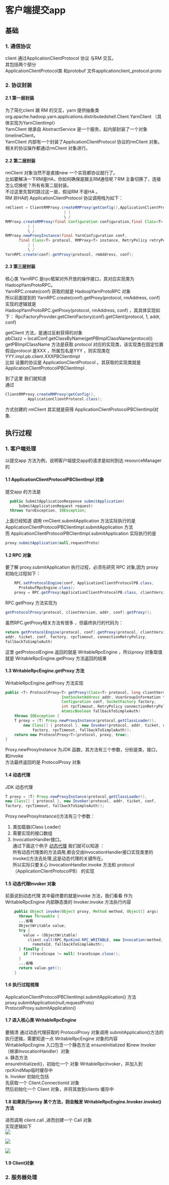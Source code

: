 # 客户端提交app

## 基础
### 1. 通信协议
client 通过ApplicationClientProtocol 协议 与RM 交互。  
其包括两个部分  
ApplicationClientProtocol类 和protobuf 文件applicationclient_protocol.proto  

### 2. 协议封装
#### 2.1 第一层封装
为了简化client 跟 RM 的交互，yarn  提供抽象类org.apache.hadoop.yarn.applications.distributedshell.Client.YarnClient （具体实现为YarnClientImpl）  
YarnClient 继承自 AbstractService 是一个服务，起内部封装了一个对象timelineClient。  
YarnClient 内部有一个封装了ApplicationClientProtocol 协议的rmClient 对象。相关的协议操作都通过rmClient 对象进行。
#### 2.2 第二层封装
rmClient 对象当然不是直接new 一个实现都协议就行了。  
比如要解决一下RM是HA，你如何确保是跟主RM通信呢？RM 主备切换了，连接怎么切换呢？所有有第二层封装。  
不过这里先暂时跳过这一层，假设RM 不是HA 。   
RM 非HA的 ApplicationClientProtocol 协议调用栈为如下：  
```java
rmClient = ClientRMProxy.createRMProxy(getConfig(),ApplicationClientProtocol.class);  
                          | |
                          \ /
RMProxy.createRMProxy(final Configuration configuration,final Class<T> protocol, RMProxy instance);
          | |
          \ /
RMProxy.newProxyInstance(final YarnConfiguration conf,
      final Class<T> protocol, RMProxy<T> instance, RetryPolicy retryPolicy)
          | |
          \ /            
YarnRPC.create(conf).getProxy(protocol, rmAddress, conf);
```    
#### 2.3 第三层封装
核心类 YarnRPC 是rpc框架对外开放的操作接口，其对应实现类为 HadoopYarnProtoRPC。  
YarnRPC.create(conf) 获取的就是 HadoopYarnProtoRPC 对象  
所以前面提到的 YarnRPC.create(conf).getProxy(protocol, rmAddress, conf) 实现的逻辑就是  
HadoopYarnProtoRPC.getProxy(protocol, rmAddress, conf) ，其具体实现如下：
RpcFactoryProvider.getClientFactory(conf).getClient(protocol, 1, addr, conf)  

getClient 方法，是通过反射获得的对象    
pbClazz = localConf.getClassByName(getPBImplClassName(protocol))  
getPBImplClassName 方法是获取 protocol 对应的实现类，该实现类在固定位置   
假设protocol 是XXX ，所属包名是YYY ，则实现类在 YYY.impl.pb.client.XXXPBClientImpl  
比如 设置的协议是 ApplicationClientProtocol 。其获取的实现类就是  ApplicationClientProtocolPBClientImpl .  

到了这里 我们就知道  
通过  
```java
ClientRMProxy.createRMProxy(getConfig(),
          ApplicationClientProtocol.class);
```
方式创建的 rmClient  其实就是获得 ApplicationClientProtocolPBClientImpl对象.  

## 执行过程
### 1. 客户端处理
以提交app 方法为例，说明客户端提交app的请求是如何到达 resourceManager 的    
#### 1.1 ApplicationClientProtocolPBClientImpl 对象
提交app 的方法是
```java
  public SubmitApplicationResponse submitApplication(
      SubmitApplicationRequest request)
  throws YarnException, IOException;
```
上面已经知道 调用 rmClient.submitApplication  方法实际执行的是 ApplicationClientProtocolPBClientImpl.submitApplication 方法  
而 ApplicationClientProtocolPBClientImpl.submitApplication 实际执行的是
```java
proxy.submitApplication(null,requestProto)
```

#### 1.2 RPC 对象
要了解 proxy.submitApplication 执行过程，必须先研究 RPC 对象,因为 proxy 初始化过程如下：
```java
    RPC.setProtocolEngine(conf, ApplicationClientProtocolPB.class,
      ProtobufRpcEngine.class);
    proxy = RPC.getProxy(ApplicationClientProtocolPB.class, clientVersion, addr, conf);
```    
RPC.getProxy 方法实现为
```java
getProtocolProxy(protocol, clientVersion, addr, conf).getProxy();
```
虽然RPC.getProxy相关方法有很多 ，但最终执行的代码为：
```java
return getProtocolEngine(protocol, conf).getProxy(protocol, clientVersion,
addr, ticket, conf, factory, rpcTimeout, connectionRetryPolicy,
fallbackToSimpleAuth)
```
这里 getProtocolEngine 返回的就是 WritableRpcEngine ，所以proxy 对象取值就是 WritableRpcEngine.getProxy 方法返回的结果  

#### 1.3 WritableRpcEngine.getProxy 方法
WritableRpcEngine.getProxy 方法实现
```java
public <T> ProtocolProxy<T> getProxy(Class<T> protocol, long clientVersion,
                         InetSocketAddress addr, UserGroupInformation ticket,
                         Configuration conf, SocketFactory factory,
                         int rpcTimeout, RetryPolicy connectionRetryPolicy,
                         AtomicBoolean fallbackToSimpleAuth)
    throws IOException {
    T proxy = (T) Proxy.newProxyInstance(protocol.getClassLoader(),
        new Class[] { protocol }, new Invoker(protocol, addr, ticket, conf,
            factory, rpcTimeout, fallbackToSimpleAuth));
    return new ProtocolProxy<T>(protocol, proxy, true);
}
```
Proxy.newProxyInstance 为JDK 函数，其方法有三个参数，分别是类，接口，和invoke  
方法最终返回的是 ProtocolProxy 对象

#### 1.4 动态代理
JDK 动态代理
```JAVA
T proxy = (T) Proxy.newProxyInstance(protocol.getClassLoader(),
new Class[] { protocol }, new Invoker(protocol, addr, ticket, conf,
factory, rpcTimeout, fallbackToSimpleAuth));
```
Proxy.newProxyInstance()方法有三个参数：
1. 类加载器(Class Loader)  
2. 需要实现的接口数组  
3. InvocationHandler接口。  
通过下面这个例子 [动态代理](https://blog.csdn.net/Heyeverybody/article/details/50707683) 我们就可以知道 ：   
所有动态代理类的方法调用,都会交由InvocationHandler接口实现类里的invoke()方法去处理,这是动态代理的关键所在。  
所以实际只要关心 InvocationHandler.invoke 方法和 protocol（ApplicationClientProtocolPB） 的实现  

#### 1.5 动态代理Invoker 对象
前面说到动态代理 其中最终要的就是invoke 方法，我们看看 作为WritableRpcEngine 内部静态类的 Invoker.invoke 方法执行内容
```JAVA
    public Object invoke(Object proxy, Method method, Object[] args)
      throws Throwable {
      ...省略
      ObjectWritable value;
      try {
        value = (ObjectWritable)
          client.call(RPC.RpcKind.RPC_WRITABLE, new Invocation(method, args),
            remoteId, fallbackToSimpleAuth);
      } finally {
        if (traceScope != null) traceScope.close();
      }
      ...省略
      return value.get();
    }
```

#### 1.6 执行过程梳理  
ApplicationClientProtocolPBClientImpl.submitApplication() 方法  
proxy.submitApplication(null,requestProto)  
ProtocolProxy.submitApplication()  

#### 1.7 进入核心类 WritableRpcEngine  
要搞清 通过动态代理获取的 ProtocolProxy 对象调用 submitApplication()方法的执行逻辑，需要知道一点 WritableRpcEngine 对象的内容    
WritableRpcEngine 入口包含一个静态方法 ensureInitialized 和new Invoker（继承InvocationHandler）对象  
a. 静态方法  
ensureInitialized()，初始化一个 对象 WritableRpcInvoker，并加入到 rpcKindMap临时缓存中  
b. Invoker 初始化包括  
先获取一个 Client.ConnectionId 对象  
然后初始化一个 Client 对象，并将其放到clients 缓存中  
#### 1.8 如果执行proxy 某个方法，则会触发 WritableRpcEngine.Invoker.invoke()方法
进而调用 client.call ,进而创建一个 Call 对象  
实现逻辑如下  
![](/images/clientRm1.png)

![](/images/clientRpc11.png)

![](/images/clientRpc12.png)

#### 1.9 Client对象


### 2. 服务器处理
